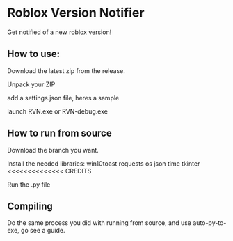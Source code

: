 # Roblox Version Notifier
Get notified of a new roblox version!

## How to use:
Download the latest zip from the release.

Unpack your ZIP

add a settings.json file, heres a sample

launch RVN.exe or RVN-debug.exe
## How to run from source
Download the branch you want.

Install the needed libraries: win10toast requests os json time tkinter <<<<<<<<<<<<<< CREDITS

Run the .py file

## Compiling
Do the same process you did with running from source, and use auto-py-to-exe, go see a guide.
